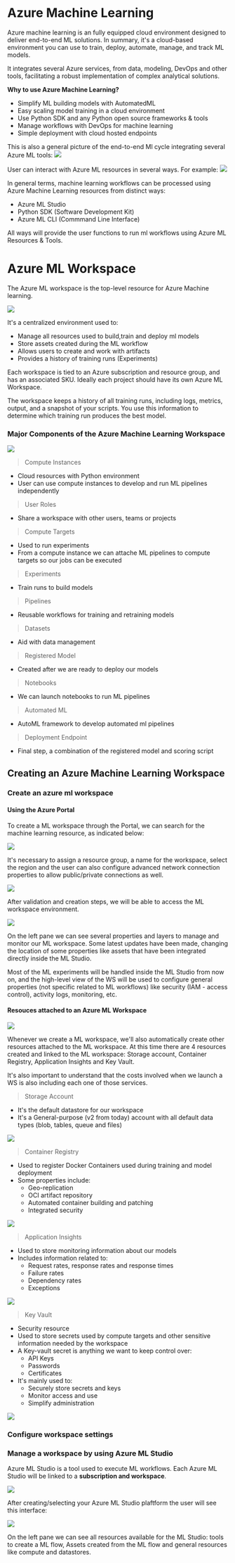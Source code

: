 # Azure Machine Learning 

Azure machine learning is an fully equipped cloud environment designed to deliver end-to-end ML solutions.  In summary,
it's a cloud-based environment you can use to train, deploy, automate, manage, and track ML models.

It integrates several Azure services, from data, modeling, DevOps and other tools, facilitating a robust implementation 
of complex analytical solutions. 

**Why to use Azure Machine Learning?**
- Simplify ML building models with AutomatedML
- Easy scaling model training in a cloud environment
- Use Python SDK and any Python open source frameworks & tools
- Manage workflows with DevOps for machine learning
- Simple deployment with cloud hosted endpoints

This is also a general picture of the end-to-end Ml cycle integrating several Azure ML tools:
![](/assets/azure/cert/dp100/9.png)

User can interact with Azure ML resources in several ways. For example:
![](/assets/azure/cert/dp100/8.png)

In general terms, machine learning workflows can be processed using Azure Machine Learning resources from distinct ways:
- Azure ML Studio 
- Python SDK (Software Development Kit)
- Azure ML CLI (Commmand Line Interface)

All ways will provide the user functions to run ml workflows using Azure ML Resources & Tools. 


# Azure ML Workspace

The Azure ML workspace is the top-level resource for Azure Machine learning. 

![](/assets/azure/cert/dp100/10.png)

It's a centralized environment used to:
- Manage all resources used to build,train and deploy ml models
- Store assets created during the ML workflow
- Allows users to create and work with artifacts 
- Provides a history of training runs (Experiments)

Each workspace is tied to an Azure subscription and resource group, and has an associated SKU. Ideally each project should
have its own Azure ML Workspace.  

The workspace keeps a history of all training runs, including logs, metrics, output, and a snapshot of your scripts. 
You use this information to determine which training run produces the best model.

### Major Components of the Azure Machine Learning Workspace

![](/assets/azure/cert/dp100/3.png)

> Compute Instances
- Cloud resources with Python environment
- User can use compute instances to develop and run ML pipelines independently 

> User Roles
- Share a workspace with other users, teams or projects

> Compute Targets
- Used to run experiments
- From a compute instance we can attache ML pipelines to compute targets so our jobs can be executed

> Experiments
- Train runs to build models

> Pipelines
- Reusable workflows for training and retraining models

> Datasets
- Aid with data management

> Registered Model 
- Created after we are ready to deploy our models

> Notebooks 
- We can launch notebooks to run ML pipelines

> Automated ML
- AutoML framework to develop automated ml pipelines

> Deployment Endpoint
- Final step, a combination of the registered model and scoring script


## Creating an Azure Machine Learning Workspace

### Create an azure ml workspace

#### Using the Azure Portal
To create a ML workspace through the Portal, we can search for the machine learning resource, as indicated below:

![](/assets/azure/cert/dp100/23.png)

It's necessary to assign a resource group, a name for the workspace, select the region and the user can also configure
advanced network connection properties to allow public/private connections as well. 

![](/assets/azure/cert/dp100/24.png)

After validation and creation steps, we will be able to access the ML workspace environment.

![](/assets/azure/cert/dp100/25.png)

On the left pane we can see several properties and layers to manage and monitor our ML workspace. Some latest updates 
have been made, changing the location of some properties like assets that have been integrated directly inside the 
ML Studio. 

Most of the ML experiments will be handled inside the ML Studio from now on, and the high-level view of the WS will be 
used to configure general properties (not specific related to ML workflows) like security (IAM - access control), activity
logs, monitoring, etc.

#### Resouces attached to an Azure ML Workspace

![](/assets/azure/cert/dp100/28.png)

Whenever we create a ML workspace, we'll also automatically create other resources attached to the ML workspace. At this
time there are 4 resources created and linked to the ML workspace: Storage account, Container Registry, Application Insights and Key Vault. 

It's also important to understand that the costs involved when we launch a WS is also including each one of those services. 

> Storage Account
* It's the default datastore for our workspace
* It's a General-purpose (v2 from today) account with all default data types (blob, tables, queue and files)

![](/assets/azure/cert/dp100/29.png)

> Container Registry
* Used to register Docker Containers used during training and model deployment
* Some properties include:
    * Geo-replication
    * OCI artifact repository
    * Automated container building and patching
    * Integrated security 

![](/assets/azure/cert/dp100/30.png)

> Application Insights
* Used to store monitoring information about our models
* Includes information related to:
    * Request rates, response rates and response times
    * Failure rates
    * Dependency rates
    * Exceptions

![](/assets/azure/cert/dp100/31.png)

> Key Vault
* Security resource
* Used to store secrets used by compute targets and other sensitive information needed by the workspace
* A Key-vault secret is anything we want to keep control over:
    * API Keys
    * Passwords
    * Certificates
* It's mainly used to:
    * Securely store secrets and keys
    * Monitor access and use
    * Simplify administration

![](/assets/azure/cert/dp100/32.png)




### Configure workspace settings

### Manage a workspace by using Azure ML Studio

Azure ML Studio is a tool used to execute ML workflows. 
Each Azure ML Studio will be linked to a **subscription and workspace**.

![](/assets/azure/cert/dp100/26.png)

After creating/selecting your Azure ML Studio plaftform the user will see this interface:

![](/assets/azure/cert/dp100/27.png)

On the left pane we can see all resources available for the ML Studio: tools to create a ML flow, Assets created from the
ML flow and general resources like compute and datastores. 


 

